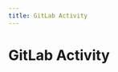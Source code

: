 ```yaml
---
title: GitLab Activity
---
```


<script setup>
import GitLabIntegration from '../.vitepress/theme/components/GitLabIntegration.vue'
</script>

# GitLab Activity

<GitLabIntegration />
